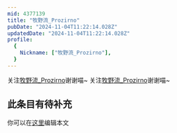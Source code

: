 ```yaml
---
mid: 4377139
title: "牧野流_Prozirno"
pubDate: "2024-11-04T11:22:14.028Z"
updatedDate: "2024-11-04T11:22:14.028Z"
profile:
  {
    Nickname: ["牧野流_Prozirno"],
  }
---
```


关注[牧野流_Prozirno](https://space.bilibili.com/4377139)谢谢喵~ 关注[牧野流_Prozirno](https://space.bilibili.com/4377139)谢谢喵~

## 此条目有待补充
你可以在[这里](https://github.com/Yuhanawa/VTuber.ICU-Content/edit/master/v/牧野流_Prozirno/index.md)编辑本文
